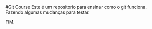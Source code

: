 #Git Course
Este é um repositorio para ensinar como o git funciona.
Fazendo algumas mudanças para testar.

FIM.